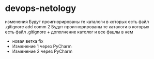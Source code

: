 # devops-netology
изменения
Будут проигнорированы те каталоги в которых есть файл .gitignore
add comm 2
Будут проигнорированы те каталоги в которых есть файл .gitignore + дополнение католог и все фацлы в нем
+ новая ветка fix
+ Изменение 1 через PyCharm 
+ Изменение 2 через PyCharm 